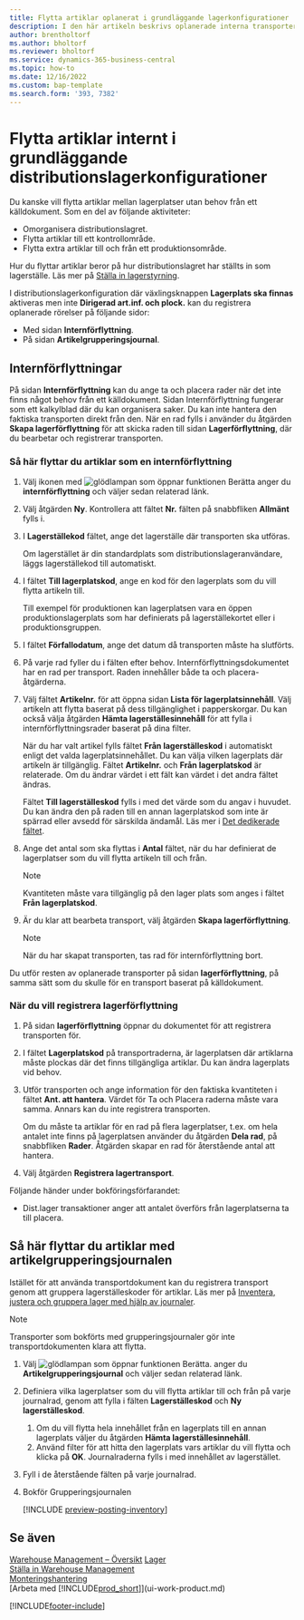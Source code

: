 ```yaml
---
title: Flytta artiklar oplanerat i grundläggande lagerkonfigurationer
description: I den här artikeln beskrivs oplanerade interna transporter mellan lagerplatser utan behov från ett källdokument.
author: brentholtorf
ms.author: bholtorf
ms.reviewer: bholtorf
ms.service: dynamics-365-business-central
ms.topic: how-to
ms.date: 12/16/2022
ms.custom: bap-template
ms.search.form: '393, 7382'
---
```

# <a name="move-items-internally-in-basic-warehouse-configurations"></a>Flytta artiklar internt i grundläggande distributionslagerkonfigurationer

Du kanske vill flytta artiklar mellan lagerplatser utan behov från ett källdokument. Som en del av följande aktiviteter:

* Omorganisera distributionslagret.
* Flytta artiklar till ett kontrollområde.
* Flytta extra artiklar till och från ett produktionsområde. 

Hur du flyttar artiklar beror på hur distributionslagret har ställts in som lagerställe. Läs mer på [Ställa in lagerstyrning](warehouse-setup-warehouse.md).

I distributionslagerkonfiguration där växlingsknappen **Lagerplats ska finnas** aktiveras men inte **Dirigerad art.inf. och plock.** kan du registrera oplanerade rörelser på följande sidor:  

* Med sidan **Internförflyttning**.
* På sidan **Artikelgrupperingsjournal**.  

## <a name="internal-movements"></a>Internförflyttningar

På sidan **Internförflyttning** kan du ange ta och placera rader när det inte finns något behov från ett källdokument. Sidan Internförflyttning fungerar som ett kalkylblad där du kan organisera saker. Du kan inte hantera den faktiska transporten direkt från den. När en rad fylls i använder du åtgärden **Skapa lagerförflyttning** för att skicka raden till sidan **Lagerförflyttning**, där du bearbetar och registrerar transporten.

### <a name="to-move-items-as-an-internal-movement"></a>Så här flyttar du artiklar som en internförflyttning

1. Välj ikonen med ![glödlampan som öppnar funktionen Berätta](media/ui-search/search_small.png "Berätta vad du vill göra") anger du **internförflyttning** och väljer sedan relaterad länk.  
2. Välj åtgärden **Ny**. Kontrollera att fältet **Nr.** fälten på snabbfliken **Allmänt** fylls i.
3. I **Lagerställekod** fältet, ange det lagerställe där transporten ska utföras.  

    Om lagerstället är din standardplats som distributionslageranvändare, läggs lagerställekod till automatiskt.  
4. I fältet **Till lagerplatskod**, ange en kod för den lagerplats som du vill flytta artikeln till.

    Till exempel för produktionen kan lagerplatsen vara en öppen produktionslagerplats som har definierats på lagerställekortet eller i produktionsgruppen.  
5. I fältet **Förfallodatum**, ange det datum då transporten måste ha slutförts.  
6. På varje rad fyller du i fälten efter behov. Internförflyttningsdokumentet har en rad per transport. Raden innehåller både ta och placera-åtgärderna.
7. Välj fältet **Artikelnr.** för att öppna sidan **Lista för lagerplatsinnehåll**. Välj artikeln att flytta baserat på dess tillgänglighet i papperskorgar. Du kan också välja åtgärden **Hämta lagerställesinnehåll** för att fylla i internförflyttningsrader baserat på dina filter.  

    När du har valt artikel fylls fältet **Från lagerställeskod** i automatiskt enligt det valda lagerplatsinnehållet. Du kan välja vilken lagerplats där artikeln är tillgänglig. Fältet **Artikelnr.** och **Från lagerplatskod** är relaterade. Om du ändrar värdet i ett fält kan värdet i det andra fältet ändras.  

    Fältet **Till lagerställeskod** fylls i med det värde som du angav i huvudet. Du kan ändra den på raden till en annan lagerplatskod som inte är spärrad eller avsedd för särskilda ändamål. Läs mer i [Det dedikerade fältet](warehouse-how-to-create-individual-bins.md#the-dedicated-field).  

8. Ange det antal som ska flyttas i **Antal** fältet, när du har definierat de lagerplatser som du vill flytta artikeln till och från.  

    > [!NOTE]  
    > Kvantiteten måste vara tillgänglig på den lager plats som anges i fältet **Från lagerplatskod**.  

9. Är du klar att bearbeta transport, välj åtgärden **Skapa lagerförflyttning**.  

    > [!NOTE]  
    >  När du har skapat transporten, tas rad för internförflyttning bort.  

Du utför resten av oplanerade transporter på sidan **lagerförflyttning**, på samma sätt som du skulle för en transport baserat på källdokument.

### <a name="to-record-the-inventory-movement"></a>När du vill registrera lagerförflyttning

1.  På sidan **lagerförflyttning** öppnar du dokumentet för att registrera transporten för.  
2. I fältet **Lagerplatskod** på transportraderna, är lagerplatsen där artiklarna måste plockas där det finns tillgängliga artiklar. Du kan ändra lagerplats vid behov.
3. Utför transporten och ange information för den faktiska kvantiteten i fältet **Ant. att hantera**. Värdet för Ta och Placera raderna måste vara samma. Annars kan du inte registrera transporten.

    Om du måste ta artiklar för en rad på flera lagerplatser, t.ex. om hela antalet inte finns på lagerplatsen använder du åtgärden **Dela rad**, på snabbfliken **Rader**. Åtgärden skapar en rad för återstående antal att hantera.  
4. Välj åtgärden **Registrera lagertransport**.  

Följande händer under bokföringsförfarandet:

* Dist.lager transaktioner anger att antalet överförs från lagerplatserna ta till placera.

## <a name="to-move-items-with-the-item-reclassification-journal"></a>Så här flyttar du artiklar med artikelgrupperingsjournalen

Istället för att använda transportdokument kan du registrera transport genom att gruppera lagerställeskoder för artiklar. Läs mer på [Inventera, justera och gruppera lager med hjälp av journaler](inventory-how-count-adjust-reclassify.md).

> [!NOTE]  
> Transporter som bokförts med grupperingsjournaler gör inte transportdokumenten klara att flytta.  

1. Välj ![glödlampan som öppnar funktionen Berätta.](media/ui-search/search_small.png "Berätta vad du vill göra") anger du **Artikelgrupperingsjournal** och väljer sedan relaterad länk.  
2. Definiera vilka lagerplatser som du vill flytta artiklar till och från på varje journalrad, genom att fylla i fälten **Lagerställeskod** och **Ny lagerställeskod**.  

    1. Om du vill flytta hela innehållet från en lagerplats till en annan lagerplats väljer du åtgärden **Hämta lagerställesinnehåll**.  
    2. Använd filter för att hitta den lagerplats vars artiklar du vill flytta och klicka på **OK**. Journalraderna fylls i med innehållet av lagerstället.  
3. Fyll i de återstående fälten på varje journalrad.
4. Bokför Grupperingsjournalen  

    [!INCLUDE [preview-posting-inventory](includes/preview-posting-inventory.md)]

## <a name="see-also"></a>Se även

[Warehouse Management – Översikt](design-details-warehouse-management.md)
[Lager](inventory-manage-inventory.md)  
[Ställa in Warehouse Management](warehouse-setup-warehouse.md)  
[Monteringshantering](assembly-assemble-items.md)  
[Arbeta med [!INCLUDE[prod_short](includes/prod_short.md)]](ui-work-product.md)


[!INCLUDE[footer-include](includes/footer-banner.md)]
